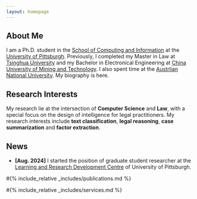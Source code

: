 ```yaml
---
layout: homepage
---
```


## About Me

I am a Ph.D. student in the [School of Computing and Information](https://www.sci.pitt.edu/) at the [University of Pittsburgh](https://www.pitt.edu/). Previously, I completed my Master in Law at [Tsinghua University](https://www.tsinghua.edu.cn/en/index.htm) and my Bachelor in Electronical Engineering at [China University of Mining and Technology](https://global.cumt.edu.cn/). I also spent time at the [Austrlian National University](https://www.anu.edu.au/). My biography is here.

## Research Interests

My research lie at the intersection of **Computer Science** and **Law**, with a special focus on the design of intelligence for legal practitioners. My research interests include **text classification**, **legal reasoning**, **case summarization** and **factor extraction**.

## News

- **[Aug. 2024]** I started the position of graduate student researcher at the [Learning and Research Development Centre](https://www.lrdc.pitt.edu/) of University of Pittsburgh.

#{% include_relative _includes/publications.md %}

#{% include_relative _includes/services.md %}
